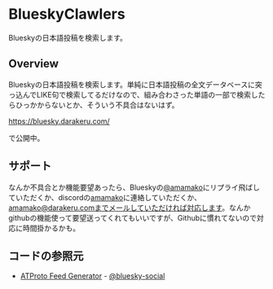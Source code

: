 # BlueskyClawlers
Blueskyの日本語投稿を検索します。
## Overview
Blueskyの日本語投稿を検索します。単純に日本語投稿の全文データベースに突っ込んでLIKE句で検索してるだけなので、組み合わさった単語の一部で検索したらひっかからないとか、そういう不具合はないはず。

https://bluesky.darakeru.com/

で公開中。
## サポート
なんか不具合とか機能要望あったら、Blueskyの[@amamako](https://bsky.app/profile/darakeru.com)にリプライ飛ばしていただくか、discordの[amamako](https://discord.com/users/862837792333889577)に連絡していただくか、amamako@darakeru.comまでメールしていただければ対応します。なんかgithubの機能使って要望送ってくれてもいいですが、Githubに慣れてないので対応に時間掛かるかも。
## コードの参照元
- [ATProto Feed Generator](https://github.com/bluesky-social/feed-generator) - [@bluesky-social](https://github.com/bluesky-social)